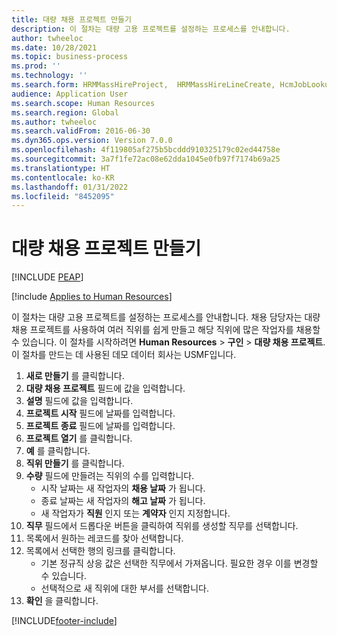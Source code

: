 ```yaml
---
title: 대량 채용 프로젝트 만들기
description: 이 절차는 대량 고용 프로젝트를 설정하는 프로세스를 안내합니다.
author: twheeloc
ms.date: 10/28/2021
ms.topic: business-process
ms.prod: ''
ms.technology: ''
ms.search.form: HRMMassHireProject,  HRMMassHireLineCreate, HcmJobLookup, HcmPersonnelManagementWorkspace
audience: Application User
ms.search.scope: Human Resources
ms.search.region: Global
ms.author: twheeloc
ms.search.validFrom: 2016-06-30
ms.dyn365.ops.version: Version 7.0.0
ms.openlocfilehash: 4f119805af275b5bcddd910325179c02ed44758e
ms.sourcegitcommit: 3a7f1fe72ac08e62dda1045e0fb97f7174b69a25
ms.translationtype: HT
ms.contentlocale: ko-KR
ms.lasthandoff: 01/31/2022
ms.locfileid: "8452095"
---
```

# <a name="create-a-mass-hire-project"></a>대량 채용 프로젝트 만들기


[!INCLUDE [PEAP](../includes/peap-1.md)]

[!include [Applies to Human Resources](../includes/applies-to-hr.md)]



이 절차는 대량 고용 프로젝트를 설정하는 프로세스를 안내합니다. 채용 담당자는 대량 채용 프로젝트를 사용하여 여러 직위를 쉽게 만들고 해당 직위에 많은 작업자를 채용할 수 있습니다. 이 절차를 시작하려면 **Human Resources** > **구인** > **대량 채용 프로젝트**. 이 절차를 만드는 데 사용된 데모 데이터 회사는 USMF입니다.

1. **새로 만들기** 를 클릭합니다.
2. **대량 채용 프로젝트** 필드에 값을 입력합니다.
3. **설명** 필드에 값을 입력합니다.
4. **프로젝트 시작** 필드에 날짜를 입력합니다.
5. **프로젝트 종료** 필드에 날짜를 입력합니다.
6. **프로젝트 열기** 를 클릭합니다.
7. **예** 를 클릭합니다.
8. **직위 만들기** 를 클릭합니다.
9. **수량** 필드에 만들려는 직위의 수를 입력합니다.
    * 시작 날짜는 새 작업자의 **채용 날짜** 가 됩니다.  
    * 종료 날짜는 새 작업자의 **해고 날짜** 가 됩니다.  
    * 새 작업자가 **직원** 인지 또는 **계약자** 인지 지정합니다.  
10. **직무** 필드에서 드롭다운 버튼을 클릭하여 직위를 생성할 직무를 선택합니다.
11. 목록에서 원하는 레코드를 찾아 선택합니다.
12. 목록에서 선택한 행의 링크를 클릭합니다.
    * 기본 정규직 상응 값은 선택한 직무에서 가져옵니다. 필요한 경우 이를 변경할 수 있습니다.  
    * 선택적으로 새 직위에 대한 부서를 선택합니다.  
13. **확인** 을 클릭합니다.



[!INCLUDE[footer-include](../includes/footer-banner.md)]

